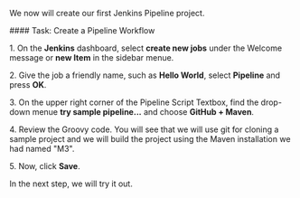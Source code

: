 We now will create our first Jenkins Pipeline project.

#### Task: Create a Pipeline Workflow

1\. On the **Jenkins** dashboard, select **create new jobs** under the Welcome message or **new Item** in the sidebar menue.<br>

2\. Give the job a friendly name, such as **Hello World**, select **Pipeline** and press **OK**.<br>

3\. On the upper right corner of the Pipeline Script Textbox, find the drop-down menue **try sample pipeline...** and choose **GitHub + Maven**.<br>

4\. Review the Groovy code. You will see that we will use git for cloning a sample project and we will build the project using the Maven installation we had named "M3".<br>

5\. Now, click **Save**.<br>

In the next step, we will try it out.
